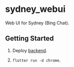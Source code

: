 # sydney_webui

Web UI for Sydney (Bing Chat).

## Getting Started

1. Deploy [backend](https://github.com/juzeon/SydneyQt/tree/v2/webapi).

2. `flutter run -d chrome`.
